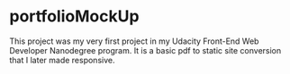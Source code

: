 # portfolioMockUp
This project was my very first project in my Udacity Front-End Web Developer Nanodegree program.
It is a basic pdf to static site conversion that I later made responsive.
